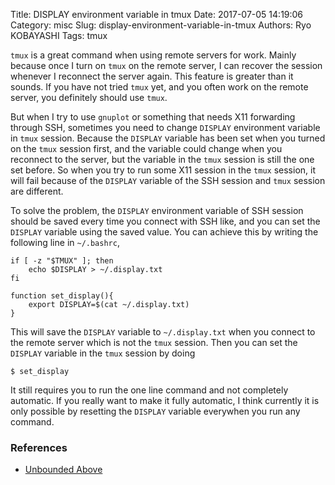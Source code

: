 Title: DISPLAY environment variable in tmux
Date: 2017-07-05 14:19:06
Category: misc
Slug: display-environment-variable-in-tmux
Authors: Ryo KOBAYASHI
Tags: tmux

`tmux` is a great command when using remote servers for work. Mainly because once I turn on `tmux` on the remote server, I can recover the session whenever I reconnect the server again. This feature is greater than it sounds. If you have not tried `tmux` yet, and you often work on the remote server, you definitely should use `tmux`.



But when I try to use `gnuplot` or something that needs X11 forwarding through SSH, sometimes you need to change `DISPLAY` environment variable in `tmux` session. Because the `DISPLAY` variable has been set when you turned on the `tmux` session first, and the variable could change when you reconnect to the server, but the variable in the `tmux` session is still the one set before. So when you try to run some X11 session in the `tmux` session, it will fail because of the `DISPLAY` variable of the SSH session and `tmux` session are different.

To solve the problem, the `DISPLAY` environment variable of SSH session should be saved every time you connect with SSH like, and you can set the `DISPLAY` variable using the saved value. You can achieve this by writing the following line in `~/.bashrc`,
```
if [ -z "$TMUX" ]; then
    echo $DISPLAY > ~/.display.txt
fi

function set_display(){
    export DISPLAY=$(cat ~/.display.txt)
}
```

This will save the `DISPLAY` variable to `~/.display.txt` when you connect to the remote server which is not the `tmux` session.
Then you can set the `DISPLAY` variable in the `tmux` session by doing
```
$ set_display
```
It still requires you to run the one line command and not completely automatic. If you really want to make it fully automatic, I think currently it is only possible by resetting the `DISPLAY` variable everywhen you run any command.


### References

- [Unbounded Above](http://alexteichman.com/octo/blog/2014/01/01/x11-forwarding-and-terminal-multiplexers/)

